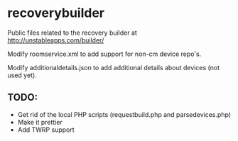 recoverybuilder
===============

Public files related to the recovery builder at http://unstableapps.com/builder/

Modify roomservice.xml to add support for non-cm device repo's.

Modify additionaldetails.json to add additional details about devices (not used yet).


TODO: 
-----
+ Get rid of the local PHP scripts (requestbuild.php and parsedevices.php)
+ Make it prettier
+ Add TWRP support
